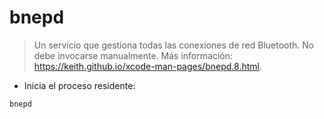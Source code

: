 # bnepd

> Un servicio que gestiona todas las conexiones de red Bluetooth.
> No debe invocarse manualmente.
> Más información: <https://keith.github.io/xcode-man-pages/bnepd.8.html>.

- Inicia el proceso residente:

`bnepd`
